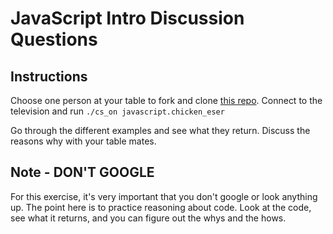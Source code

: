 # JavaScript Intro Discussion Questions

## Instructions

Choose one person at your table to fork and clone [this repo](https://github.com/StevenNunez/chicken_Ser). Connect to the television and run `./cs_on javascript.chicken_eser`

Go through the different examples and see what they return. Discuss the reasons why with your table mates. 

## Note - DON'T GOOGLE

For this exercise, it's very important that you don't google or look anything up. The point here is to practice reasoning about code. Look at the code, see what it returns, and you can figure out the whys and the hows. 


